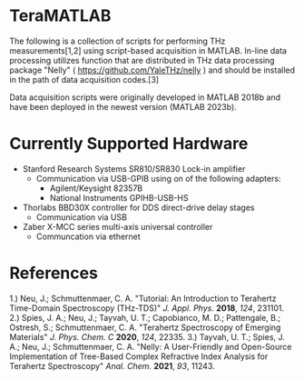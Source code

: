 # TeraMATLAB
The following is a collection of scripts for performing THz measurements[1,2] using script-based acquisition in MATLAB. In-line data processing utilizes function that are distributed in THz data processing package "Nelly" ( https://github.com/YaleTHz/nelly ) and should be installed in the path of data acquisition codes.[3]

Data acquisition scripts were originally developed in MATLAB 2018b and have been deployed in the newest version (MATLAB 2023b).

# Currently Supported Hardware
- Stanford Research Systems SR810/SR830 Lock-in amplifier
  - Communication via USB-GPIB using on of the following adapters:
    - Agilent/Keysight 82357B
    - National Instruments GPIHB-USB-HS
- Thorlabs BBD30X controller for DDS direct-drive delay stages
  - Communication via USB  
- Zaber X-MCC series multi-axis universal controller
  - Communcation via ethernet

# References
1.) Neu, J.; Schmuttenmaer, C. A. "Tutorial: An Introduction to Terahertz Time-Domain Spectroscopy (THz-TDS)" _J. Appl. Phys._ **2018**, _124_, 231101.
2.) Spies, J. A.; Neu, J.; Tayvah, U. T.; Capobianco, M. D.; Pattengale, B.; Ostresh, S.; Schmuttenmaer, C. A. "Terahertz Spectroscopy of Emerging Materials" _J. Phys. Chem. C_ **2020**, _124_, 22335.
3.) Tayvah, U. T.; Spies, J. A.; Neu, J.; Schmuttenmaer, C. A. "Nelly: A User-Friendly and Open-Source Implementation of Tree-Based Complex Refractive Index Analysis for Terahertz Spectroscopy" _Anal. Chem._ **2021**, _93_, 11243.
